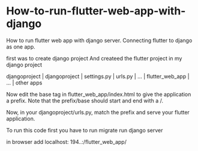 # How-to-run-flutter-web-app-with-django
How to run flutter web app with django server. Connecting flutter to django as one app.


first was to create django project 
And createed the flutter project in my django project

djangoproject
  | djangoproject
       | settings.py
       | urls.py
       | ...
  | flutter_web_app
  | ... 
  | other apps
  
Now edit the base tag in flutter_web_app/index.html to give the application a prefix. Note that the prefix/base should start and end with a /.

Now, in your djangoproject/urls.py, match the prefix and serve your flutter application.

To run this code
first you have to run migrate 
run django server


in browser add localhost: 194..:/flutter_web_app/
